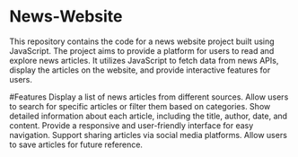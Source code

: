 # News-Website

This repository contains the code for a news website project built using JavaScript. The project aims to provide a platform for users to read and explore news articles. It utilizes JavaScript to fetch data from news APIs, display the articles on the website, and provide interactive features for users.

#Features
Display a list of news articles from different sources.
Allow users to search for specific articles or filter them based on categories.
Show detailed information about each article, including the title, author, date, and content.
Provide a responsive and user-friendly interface for easy navigation.
Support sharing articles via social media platforms.
Allow users to save articles for future reference.
